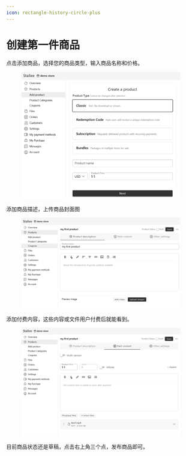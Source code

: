 ```yaml
---
icon: rectangle-history-circle-plus
---
```


# 创建第一件商品

点击添加商品，选择您的商品类型，输入商品名称和价格。

<div align="left"><figure><img src="../.gitbook/assets/image (4).png" alt="" width="563"><figcaption></figcaption></figure></div>

添加商品描述，上传商品封面图

<div align="left"><figure><img src="../.gitbook/assets/image (1) (1) (1).png" alt="" width="563"><figcaption></figcaption></figure></div>

添加付费内容，这些内容或文件用户付费后就能看到。

<div align="left"><figure><img src="../.gitbook/assets/image (2) (1) (1).png" alt="" width="563"><figcaption></figcaption></figure></div>

目前商品状态还是草稿，点击右上角三个点，发布商品即可。
